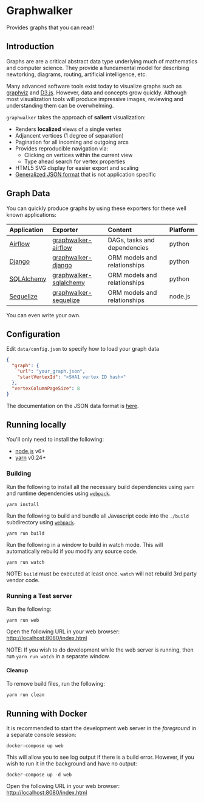 # Graphwalker

Provides graphs that you can read!

## Introduction

Graphs are are a critical abstract data type underlying much of mathematics and computer science.  They provide
a fundamental model for describing newtorking, diagrams, routing, artificial intelligence, etc.

Many advanced software tools exist today to visualize graphs such as [graphviz](http://www.graphviz.org/) and [D3.js](http://d3js.org/).  However,
data and concepts grow quickly.  Although most visualization tools will produce impressive images, reviewing and understanding
them can be overwhelming.

`graphwalker` takes the approach of **salient** visualization:

* Renders **localized** views of a single vertex
* Adjancent vertices (1 degree of separation)
* Pagination for all incoming and outgoing arcs
* Provides reproducible navigation via:
  * Clicking on vertices within the current view
  * Type ahead search for vertex properties
* HTML5 SVG display for easier export and scaling
* [Generalized JSON format](./docs/data_format.md) that is not application specific

## Graph Data

You can quickly produce graphs by using these exporters for these well known applications:

|Application|Exporter|Content|Platform|
|:----------|:-------|:------|:-------|
|[Airflow](https://airflow.incubator.apache.org/)|[graphwalker-airflow](https://github.com/bijanvakili/graphwalker-airflow)|DAGs, tasks and dependencies|python|
|[Django](https://www.djangoproject.com/)|[graphwalker-django](https://github.com/bijanvakili/graphwalker-django)|ORM models and relationships|python|
|[SQLAlchemy](https://www.sqlalchemy.org/)|[graphwalker-sqlalchemy](https://github.com/bijanvakili/graphwalker-sqlalchemy)|ORM models and relationships|python|
|[Sequelize](http://docs.sequelizejs.com/)|[graphwalker-sequelize](https://github.com/bijanvakili/graphwalker-sequelize)|ORM models and relationships|node.js|

You can even write your own.

## Configuration

Edit `data/config.json` to specify how to load your graph data

```json
{
  "graph": {
    "url": "your_graph.json",
    "startVertexId": "<SHA1 vertex ID hash>"
  },
  "vertexColumnPageSize": 8
}
```

The documentation on the JSON data format is [here](./docs/data_format.md).

## Running locally

You'll only need to install the following:

* [node.js](https://nodejs.org/) v6+
* [yarn](https://yarnpkg.com/en/) v0.24+

### Building

Run the following to install all the necessary build dependencies using `yarn` and runtime dependencies using [```webpack```](https://webpack.github.io/).

    yarn install

Run the following to build and bundle all Javascript code into the ```./build``` subdirectory using [```webpack```](https://webpack.github.io/).

    yarn run build

Run the following in a window to build in watch mode.  This will automatically rebuild if you modify any source code.

    yarn run watch

NOTE: `build` must be executed at least once.  `watch` will not rebuild 3rd party vendor code.

### Running a Test server

Run the following:

    yarn run web

Open the following URL in your web browser: [http://localhost:8080/index.html](http://localhost:8080/index.html)

NOTE: If you wish to do development while the web server is running, then run `yarn run watch` in a separate window.

#### Cleanup

To remove build files, run the following:

    yarn run clean

## Running with Docker

It is recommended to start the development web server in the _foreground_ in a separate console session:

    docker-compose up web

This will allow you to see log output if there is a build error.  However, if you wish to run it in the background
and have no output:

    docker-compose up -d web

Open the following URL in your web browser: [http://localhost:8080/index.html](http://localhost:8080/index.html)
